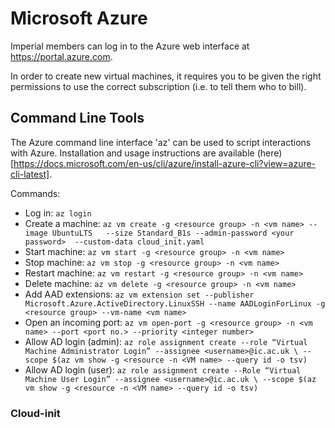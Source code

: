 # Microsoft Azure

Imperial members can log in to the Azure web interface at https://portal.azure.com.

In order to create new virtual machines, it requires you to be given the right permissions to use the correct subscription (i.e. to tell them who to bill).


## Command Line Tools

The Azure command line interface 'az' can be used to script interactions with Azure. Installation and usage instructions are available (here)[https://docs.microsoft.com/en-us/cli/azure/install-azure-cli?view=azure-cli-latest].

Commands:

 - Log in: `az login`
 - Create a machine: `az vm create -g <resource group> -n <vm name> --image UbuntuLTS   --size Standard_B1s --admin-password <your password>  --custom-data cloud_init.yaml`
 - Start machine: `az vm start -g <resource group> -n <vm name>`
 - Stop machine: `az vm stop -g <resource group> -n <vm name>`
 - Restart machine: `az vm restart -g <resource group> -n <vm name>`
 - Delete machine: `az vm delete -g <resource group> -n <vm name>` 
 - Add AAD extensions: `az vm extension set --publisher Microsoft.Azure.ActiveDirectory.LinuxSSH --name AADLoginForLinux -g <resource group> --vm-name <vm name>`
 - Open an incoming port: `az vm open-port -g <resource group> -n <vm name> --port <port no.> --priority <integer number>`
 - Allow AD login (admin): `az role assignment create --role “Virtual Machine Administrator Login” --assignee <username>@ic.ac.uk \
   --scope $(az vm show -g <resource -n <VM name> --query id -o tsv)`
 - Allow AD login (user): `az role assignment create --Role “Virtual Machine User Login” --assignee <username>@ic.ac.uk \
   --scope $(az vm show -g <resource -n <VM name> --query id -o tsv)`
   

### Cloud-init
